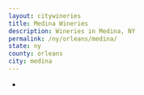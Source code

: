 ```yaml
---
layout: citywineries
title: Medina Wineries
description: Wineries in Medina, NY
permalink: /ny/orleans/medina/
state: ny
county: orleans
city: medina
---
```

-
